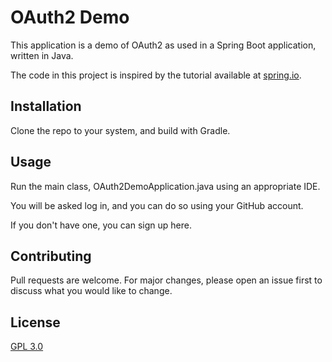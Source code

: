 # OAuth2 Demo

This application is a demo of OAuth2 as used in a Spring Boot application, written in Java.

The code in this project is inspired by the tutorial available at [spring.io](https://spring.io/guides/tutorials/spring-boot-oauth2/).

## Installation

Clone the repo to your system, and build with Gradle. 

## Usage

Run the main class, OAuth2DemoApplication.java using an appropriate IDE.

You will be asked log in, and you can do so using your GitHub account.

If you don't have one, you can sign up here.

## Contributing
Pull requests are welcome. For major changes, please open an issue first to discuss what you would like to change.


## License
[GPL 3.0](https://choosealicense.com/licenses/gpl-3.0/)